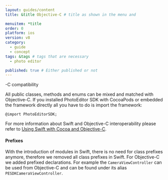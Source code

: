 ```yaml
---
layout: guides/content
title: &title Objective-C # title as shown in the menu and

menuitem: *title
order: 0
platform: ios
version: v8
category:
  - guide
  - concept
tags: &tags # tags that are necessary
  - photo editor

published: true # Either published or not
---
```

-C compatibility

All public classes, methods and enums can be mixed and matched with Objective-C. If you installed PhotoEditor SDK with CocoaPods or embedded the framework directly all you have to do is import the framework:

```objc
@import PhotoEditorSDK;
```

For more information about Swift and Objective-C interoperability please refer to [Using Swift with Cocoa and Objective-C](https://developer.apple.com/library/ios/documentation/Swift/Conceptual/BuildingCocoaApps/MixandMatch.html).

#### Prefixes

With the introduction of modules in Swift, there is no need for class prefixes anymore, therefore we removed
all class prefixes in Swift. For Objective-C we added prefixed declarations. For example the `CameraViewController` can be used from Objective-C and can be found under its alias `PESDKCameraViewController`.
